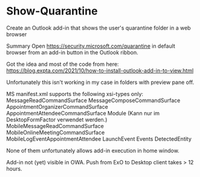 # Show-Quarantine
Create an Outlook add-in that shows the user's quarantine folder in a web browser

Summary
Open https://security.microsoft.com/quarantine in default browser from an add-in button in the Outlook ribbon.

Got the idea and most of the code from here:
https://blog.expta.com/2021/10/how-to-install-outlook-add-in-to-view.html

Unfortunately this isn't working in my case in folders with preview pane off.

MS manifest.xml supports the following xsi-types only:
MessageReadCommandSurface
MessageComposeCommandSurface
AppointmentOrganizerCommandSurface
AppointmentAttendeeCommandSurface
Module (Kann nur im DesktopFormFactor verwendet werden.)
MobileMessageReadCommandSurface
MobileOnlineMeetingCommandSurface
MobileLogEventAppointmentAttendee
LaunchEvent
Events
DetectedEntity

None of them unfortunately allows add-in execution in home window.

Add-in not (yet) visible in OWA. Push from ExO to Desktop client takes > 12 hours.
